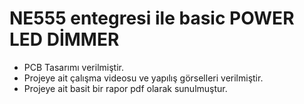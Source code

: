 # NE555 entegresi ile basic POWER LED DİMMER

- PCB Tasarımı verilmiştir.
- Projeye ait çalışma videosu ve yapılış görselleri verilmiştir.
- Projeye ait basit bir rapor pdf olarak sunulmuştur.
